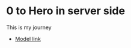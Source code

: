 # 0 to Hero in server side
This is my journey 
- [Model link](https://app.eraser.io/workspace/YtPqZ1VogxGy1jzIDkzj?origin=qr)